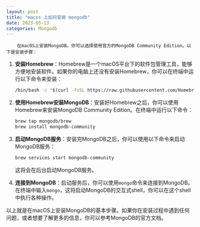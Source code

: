 ```yaml
---
layout: post
title: "macos 上如何安装 mongodb"
date: 2023-05-13
categories: Mongodb
---
```

        在macOS上安装MongoDB，你可以选择使用官方的MongoDB Community Edition。以下是安装步骤：

1. **安装Homebrew**：Homebrew是一个macOS平台下的软件包管理工具，能够方便地安装软件。如果你的电脑上还没有安装Homebrew，你可以在终端中运行以下命令来安装：

   ```bash
   /bin/bash -c "$(curl -fsSL https://raw.githubusercontent.com/Homebrew/install/HEAD/install.sh)"
   ```

2. **使用Homebrew安装MongoDB**：安装好Homebrew之后，你可以使用Homebrew来安装MongoDB Community Edition。在终端中运行以下命令：

   ```bash
   brew tap mongodb/brew
   brew install mongodb-community
   ```

3. **启动MongoDB服务**：安装完MongoDB之后，你可以使用以下命令来启动MongoDB服务：

   ```bash
   brew services start mongodb-community
   ```

   这将会在后台启动MongoDB服务。

4. **连接到MongoDB**：启动服务后，你可以使用`mongo`命令来连接到MongoDB。在终端中输入`mongo`，这将启动MongoDB的交互式shell，你可以在这个shell中执行各种操作。

以上就是在macOS上安装MongoDB的基本步骤。如果你在安装过程中遇到任何问题，或者想要了解更多的信息，你可以参考MongoDB的官方文档。